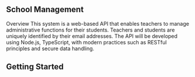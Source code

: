 ## School Management

Overview
This system is a web-based API that enables teachers to manage administrative functions for their students. Teachers and students are uniquely identified by their email addresses. The API will be developed using Node.js, TypeScript,  with modern practices such as RESTful principles and secure data handling.



## Getting Started



